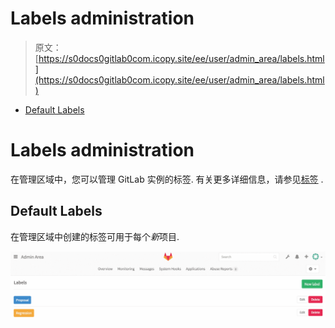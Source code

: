 # Labels administration

> 原文：[https://s0docs0gitlab0com.icopy.site/ee/user/admin_area/labels.html](https://s0docs0gitlab0com.icopy.site/ee/user/admin_area/labels.html)

*   [Default Labels](#default-labels)

# Labels administration[](#labels-administration-core-only "Permalink")

在管理区域中，您可以管理 GitLab 实例的标签. 有关更多详细信息，请参见[标签](../project/labels.html) .

## Default Labels[](#default-labels "Permalink")

在管理区域中创建的标签可用于每个*新*项目.

[![Default label set](img/ba294e1cb39daadf43b81f113e5ef506.png)](img/admin_labels.png)